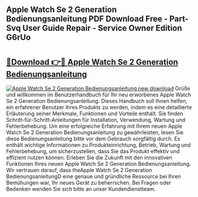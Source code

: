 ## Apple Watch Se 2 Generation Bedienungsanleitung PDF Download Free - Part-Svq User Guide Repair - Service Owner Edition G6rUo

# <h2><a href="http://df4sxls.blite.top/?on=Apple+Watch+Se+2+Generation+Bedienungsanleitung">🔗Download 👉🔴 Apple Watch Se 2 Generation Bedienungsanleitung</a></h2>

[![Apple Watch Se 2 Generation Bedienungsanleitung new download](https://i.imgur.com/lujVjoI.png)](http://df4sxls.blite.top/?on=Apple+Watch+Se+2+Generation+Bedienungsanleitung)
Grüße und willkommen im Benutzerhandbuch für Ihr neu erworbenes Apple Watch Se 2 Generation Bedienungsanleitung. Dieses Handbuch soll Ihnen helfen, ein erfahrener Benutzer Ihres Produkts zu werden, indem es eine detaillierte Erläuterung seiner Merkmale, Funktionen und Vorteile enthält. Sie finden Schritt-für-Schritt-Anleitungen für Installation, Verwendung, Wartung und Fehlerbehebung. Um eine erfolgreiche Erfahrung mit Ihrem neuen Apple Watch Se 2 Generation Bedienungsanleitung zu gewährleisten, lesen Sie diese Bedienungsanleitung bitte vor dem Gebrauch sorgfältig durch. Es enthält wichtige Informationen zu Produkteinrichtung, Betrieb, Wartung und Fehlerbehebung, um sicherzustellen, dass Sie das Produkt effektiv und effizient nutzen können. Erleben Sie die Zukunft mit den innovativen Funktionen Ihres neuen Apple Watch Se 2 Generation Bedienungsanleitung. Wir vertrauen darauf, dass theApple Watch Se 2 Generation BedienungsanleitungD eine genaue und gründliche Ressource bei Ihren Bemühungen war, Ihr neues Gerät zu beherrschen. Bei Fragen oder Bedenken wenden Sie sich bitte an unser Kundendienstteam.
